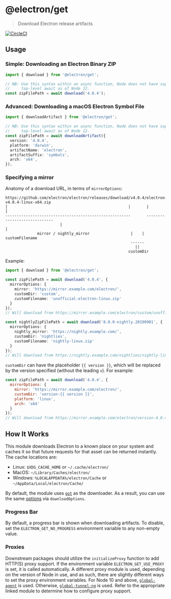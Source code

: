 # @electron/get

> Download Electron release artifacts

[![CircleCI](https://circleci.com/gh/electron/get.svg?style=svg)](https://circleci.com/gh/electron/get)

## Usage

### Simple: Downloading an Electron Binary ZIP

```typescript
import { download } from '@electron/get';

// NB: Use this syntax within an async function, Node does not have support for
//     top-level await as of Node 12.
const zipFilePath = await download('4.0.4');
```

### Advanced: Downloading a macOS Electron Symbol File


```typescript
import { downloadArtifact } from '@electron/get';

// NB: Use this syntax within an async function, Node does not have support for
//     top-level await as of Node 12.
const zipFilePath = await downloadArtifact({
  version: '4.0.4',
  platform: 'darwin',
  artifactName: 'electron',
  artifactSuffix: 'symbols',
  arch: 'x64',
});
```

### Specifying a mirror

Anatomy of a download URL, in terms of `mirrorOptions`:

```
https://github.com/electron/electron/releases/download/v4.0.4/electron-v4.0.4-linux-x64.zip
|                                                     |       |                           |
-------------------------------------------------------       -----------------------------
                        |                                                   |
              mirror / nightly_mirror                  |    |         customFilename
                                                       ------
                                                         ||
                                                      customDir
```

Example:

```typescript
import { download } from '@electron/get';

const zipFilePath = await download('4.0.4', {
  mirrorOptions: {
    mirror: 'https://mirror.example.com/electron/',
    customDir: 'custom',
    customFilename: 'unofficial-electron-linux.zip'
  }
});
// Will download from https://mirror.example.com/electron/custom/unofficial-electron-linux.zip

const nightlyZipFilePath = await download('8.0.0-nightly.20190901', {
  mirrorOptions: {
    nightly_mirror: 'https://nightly.example.com/',
    customDir: 'nightlies',
    customFilename: 'nightly-linux.zip'
  }
});
// Will download from https://nightly.example.com/nightlies/nightly-linux.zip
```

`customDir` can have the placeholder `{{ version }}`, which will be replaced by the version
specified (without the leading `v`). For example:

```javascript
const zipFilePath = await download('4.0.4', {
  mirrorOptions: {
    mirror: 'https://mirror.example.com/electron/',
    customDir: 'version-{{ version }}',
    platform: 'linux',
    arch: 'x64'
  }
});
// Will download from https://mirror.example.com/electron/version-4.0.4/electron-v4.0.4-linux-x64.zip
```

## How It Works

This module downloads Electron to a known place on your system and caches it
so that future requests for that asset can be returned instantly.  The cache
locations are:

* Linux: `$XDG_CACHE_HOME` or `~/.cache/electron/`
* MacOS: `~/Library/Caches/electron/`
* Windows: `%LOCALAPPDATA%/electron/Cache` or `~/AppData/Local/electron/Cache/`

By default, the module uses [`got`](https://github.com/sindresorhus/got) as the
downloader. As a result, you can use the same [options](https://github.com/sindresorhus/got#options)
via `downloadOptions`.

### Progress Bar

By default, a progress bar is shown when downloading artifacts. To disable, set the
`ELECTRON_GET_NO_PROGRESS` environment variable to any non-empty value.

### Proxies

Downstream packages should utilize the `initializeProxy` function to add HTTP(S) proxy support. If
the environment variable `ELECTRON_GET_USE_PROXY` is set, it is called automatically. A different
proxy module is used, depending on the version of Node in use, and as such, there are slightly
different ways to set the proxy environment variables. For Node 10 and above,
[`global-agent`](https://github.com/gajus/global-agent#environment-variables) is used. Otherwise,
[`global-tunnel-ng`](https://github.com/np-maintain/global-tunnel#auto-config) is used. Refer to the
appropriate linked module to determine how to configure proxy support.
